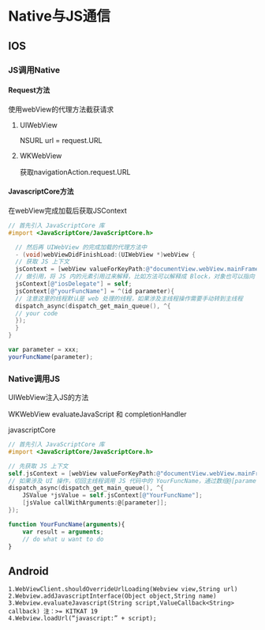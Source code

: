 # Native与JS通信

## IOS

### JS调用Native

#### Request方法

使用webView的代理方法截获请求

1. UIWebView

    NSURL url = request.URL

2. WKWebView

    获取navigationAction.request.URL

#### JavascriptCore方法

在webView完成加载后获取JSContext

```objectivec
// 首先引入 JavaScriptCore 库
#import <JavaScriptCore/JavaScriptCore.h>

  // 然后再 UIWebView 的完成加载的代理方法中
  - (void)webViewDidFinishLoad:(UIWebView *)webView {
  // 获取 JS 上下文
  jsContext = [webView valueForKeyPath:@"documentView.webView.mainFrame.javaScriptContext"];
  // 做引用，将 JS 内的元素引用过来解释，比如方法可以解释成 Block，对象也可以指向 OC 的 Native 对象哦
  jsContext[@"iosDelegate"] = self;
  jsContext[@"yourFuncName"] = ^(id parameter){
  // 注意这里的线程默认是 web 处理的线程，如果涉及主线程操作需要手动转到主线程
  dispatch_async(dispatch_get_main_queue(), ^{
  // your code
  });
  }
}
```

```javascript
var parameter = xxx;
yourFuncName(parameter);
```



### Native调用JS

UIWebView注入JS的方法

WKWebView evaluateJavaScript 和 completionHandler

javascriptCore

```objectivec
// 首先引入 JavaScriptCore 库
#import <JavaScriptCore/JavaScriptCore.h>

// 先获取 JS 上下文
self.jsContext = [webView valueForKeyPath:@"documentView.webView.mainFrame.javaScriptContext"];
// 如果涉及 UI 操作，切回主线程调用 JS 代码中的 YourFuncName，通过数组@[parameter] 入参
dispatch_async(dispatch_get_main_queue(), ^{
    JSValue *jsValue = self.jsContext[@"YourFuncName"];
    [jsValue callWithArguments:@[parameter]];
});
```

```jsx
function YourFuncName(arguments){
    var result = arguments;
    // do what u want to do
}
```

## Android

```text
1.WebViewClient.shouldOverrideUrlLoading(Webview view,String url)
2.Webview.addJavascriptInterface(Object object,String name)
3.Webview.evaluateJavascript(String script,ValueCallback<String> callback) 注：>= KITKAT 19
4.Webview.loadUrl(“javascript:” + script);
```













